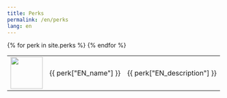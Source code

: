 ```yaml
---
title: Perks
permalink: /en/perks
lang: en
---
```

<table>
{% for perk in site.perks %}

<tr>
        <td width = '75' height='75'>
            <img width = '75' height = '75' src = '{{site.baseurl}}{{ perk.image }}' />
        </td>
        <td>{{ perk["EN_name"] }}</td>
        <td>{{ perk["EN_description"] }}</td>
    </tr>
{% endfor %}
</table>
